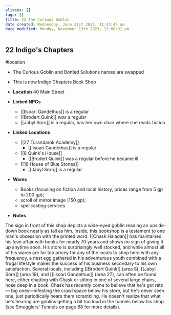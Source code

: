 ```yaml
---
aliases: []
tags: []
title: 22 The Curious Goblin
date created: Wednesday, June 21st 2023, 11:43:45 am
date modified: Monday, November 13th 2023, 12:08:31 pm
---
```


## 22 Indigo's Chapters

#location

- The Curious Goblin and Bottled Solutions names are swapped
- This is now Indigo Chapters Book Shop


- **Location** 40 Main Street
- **Linked NPCs**
	- [[Ilsoari Gandethus]] is a regular
	- [[Brodert Quink]] *was* a regular
	- [[Jabyl Sorn]] is a regular, has her own chair where she reads fiction
- **Linked Locations**
	- [[27 Turandarok Academy]]
		- [[Ilsoari Gandethus]] is a regular
	- [[8 Quink's House]]
		- [[Brodert Quink]] was a regular before he became ill
	- [[19 House of Blue Stones]]
		- [[Jabyl Sorn]] is a regular
- **Wares**
	- Books (focusing on fiction and local history, prices range from 5 gp to 200 gp);
	- scroll of mirror image (150 gp);
	- spellcasting services
- **Notes**

The sign in front of this shop depicts a wide-eyed goblin reading an upside-down book nearly as tall as him. Inside, this bookshop is a testament to one man's
obsession with the printed word. [[Chask Haladan]] has maintained his love affair with books for nearly 70 years and shows no sign of giving it up anytime soon. His store is surprisingly well stocked, and while almost all of his wares are far too pricey for any of the locals to shop here with any frequency, a nest egg gathered in his adventurous youth combined with a frugal lifestyle makes the success of his business secondary to his own satisfaction. Several locals, including [[Brodert Quink]] (area 8), [[Jabyl Sorn]] (area 19), and [[Ilsoari Gandethus]] (area 27), can often be found here, either chatting with Chask or sitting in one of several large chairs, nose
deep in a book. Chask has recently come to believe that he's got rats— big ones—infesting the crawl space below his store, but he's never seen one, just periodically hears them scrambling. He doesn't realize that what he's hearing are goblins getting a bit too loud in the tunnels below his shop (see Smugglers' Tunnels on page 68 for more details).
